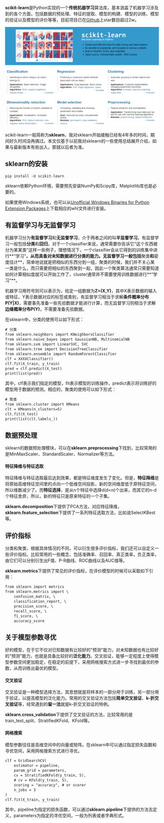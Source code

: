 **scikit-learn**是Python实现的一个**传统机器学习**算法库，基本涵盖了机器学习涉及到的各个方面，包括数据的预处理、特征的提取、模型的构建、模型的训练、模型的验证以及模型的评价等等，目前项目已在[Github](https://github.com/scikit-learn/scikit-learn)上star数目超过2w。

![image](introduction.png)

scikit-learn一般简称为**sklearn**，我对sklearn开始接触已经有4年多的时间，期间好久时间没再搞过。本文仅基于以前我对sklearn的一些使用总结展开介绍，如果与最新版本有些出入，那就以后者为准。

## sklearn的安装

	pip install -U scikit-learn

sklearn依赖Python环境，需要预先安装NumPy和Scipy库，Matplotlib库也是必要的。

如果使用Windows系统，也可以从[Unofficial Windows Binaries for Python Extension Packages](http://www.lfd.uci.edu/~gohlke/pythonlibs/)上下载相应的whl文件进行安装。

## 有监督学习与无监督学习

机器学习分为**有监督学习**和**无监督学习**，介于两者之间的叫**半监督学习**。有监督学习一般包括**分类**和**回归**，对于一个classifier来说，通常需要你告诉它“这个东西被分为某某类”这样一些例子，理想情况下，一个classifier会从它得到的训练集中进行**“学习”**，从而具备对未知数据进行分类的能力。无监督学习一般包括**聚类**和**密度估计**，简单地说就是把相似的东西分到一组，聚类的时候，我们并不关心某一类是什么，而只需要把相似的东西聚到一起，因此一个聚类算法通常只需要知道如何计算相似度就可以开始工作了，cluster通常并不需要使用训练数据进行**“学习”**。

机器学习用符号则可以表示为，给定一组数据为**Z=(X,Y)**，其中X表示数据的输入或特征，Y表示数据对应的标签或类别，有监督学习相当于求解**条件概率分布P(Y|X)**，需要事先准备一些先验数据才能进行计算，而无监督学习则相当于求解**边缘概率分布P(Y)**，不需要准备先验数据。

在sklearn中，分类的使用可以如下形式：
			
	# 分类
	from sklearn.neighbors import KNeighborsClassifier
	from sklearn.naive_bayes import GaussianNB, MultinomialNB
	from sklearn.svm import LinearSVC, SVC
	from sklearn.tree import DecisionTreeClassifier
	from sklearn.ensemble import RandomForestClassifier
	clf = XXXXClassifier()
	clf.fit(X_train, y_train)
	pred = clf.predict(X_test)
	print(list(pred))

其中，clf表示我们指定的模型，fit表示模型的训练操作，predict表示将训练好的模型用于数据的预测。相应的，聚类的使用可以如下形式：

	# 聚类
	from sklearn.cluster import KMeans
	clt = KMeans(n_clusters=5)
	clt.fit(X_test)
	print(list(clt.labels_))

## 数据预处理

sklearn的数据预处理模块，可以在**sklearn.preprocessing**下找到，比较常用的是MinMaxScaler、StandardScaler、Normalizer等方法。

#### 特征降维与特征选取

特征降维与特征选取最后达到效果，都是特征维度发生了变化。但是，**特征降维**是将原始高维特征空间里的点向一个低维空间投影，新的空间维度低于原特征空间，所以维数减少了。而**特征选择**，是从n个特征中选择d(d<n)个出来，而其它的n-d个特征舍弃，所以，新的特征只是原来特征的一个子集。

**sklearn.decomposition**下提供了PCA方法，对应特征降维，**sklearn.feature_selection**下提供了一系列特征选取方法，比如说SelectKBest等。

## 评价指标

分类和聚类，根据具体情况的不同，可以衍生很多评价指标，我们还可以自定义一些评价指标。比较常用的一些概念，包括准确率、召回率、真正类率，负正类率，由它们可以分别衍生出F值、P-R曲线、ROC曲线以及AUC值等。

**sklearn.metrics**下提供了常见的评价指标，在评价模型的时候可以采取如下引用：

	from sklearn import metrics
	from sklearn.metrics import \
		confusion_matrix, \
		classification_report, \
		precision_score, \
		recall_score, \
		f1_score, \
		accuracy_score

## 关于模型参数寻优

好的模型，在于它不仅对已知数据有比较好的"预测"能力，对未知数据也有比较好的"预测"能力，也就是具备比较好的**泛化能力**。交叉验证，能够一定程度上使得模型参数空间更加稳定，在稳定的前提下，采用网格搜索方式进一步寻找到最优的参数，从而训练出最优的模型。

#### 交叉验证

交叉验证是一种模型选择方法，其思想就是将样本的一部分用于训练，另一部分用于验证，以提高模型的泛化能力。常用的交叉验证方法包括**简单交叉验证**、**k-折交叉验证**等，经常遇到的**留一法**就是k-折交叉验证的特例。

**sklearn.cross_validation**下提供了交叉验证的方法，比较常用的是train_test_split、StratifiedKFold、KFold等。

#### 网格搜索

模型参数往往是高维空间中的向量或矩阵。在sklearn中可以通过指定损失函数和寻优空间，采用网格搜索方式进行寻优。

	clf = GridSearchCV(
        estimator = pipeline,
        param_grid = parameters,
        cv = StratifiedKFold(y_train, 5),
        # cv = KFold(y_train, 5),
        scoring = "accuracy", # or scorer
        n_jobs = 3
    )
	clf.fit(X_train, y_train)

其中，pipeline为指定的损失函数，可以通过**sklearn.pipeline**下提供的方法去定义，parameters为指定的寻优空间，一般为列表或者字典形式。